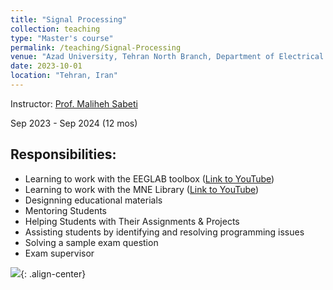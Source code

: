 ```yaml
---
title: "Signal Processing"
collection: teaching
type: "Master's course"
permalink: /teaching/Signal-Processing
venue: "Azad University, Tehran North Branch, Department of Electrical and Computer Science"
date: 2023-10-01
location: "Tehran, Iran"
---
```


Instructor: [Prof. Maliheh Sabeti](https://scholar.google.com/citations?user=Qn_ik_gAAAAJ&hl=en&oi=sra)

Sep 2023 - Sep 2024 (12 mos)

## Responsibilities:
- Learning to work with the EEGLAB toolbox ([Link to YouTube](https://youtu.be/-DQS0o_t5DI?si=awLn771bZ8ISBNGv))
- Learning to work with the MNE Library ([Link to YouTube]())
- Designning educational materials
- Mentoring Students
- Helping Students with Their Assignments & Projects
- Assisting students by identifying and resolving programming issues
- Solving a sample exam question
- Exam supervisor

![](/images/EEGLAB.gig){: .align-center}
